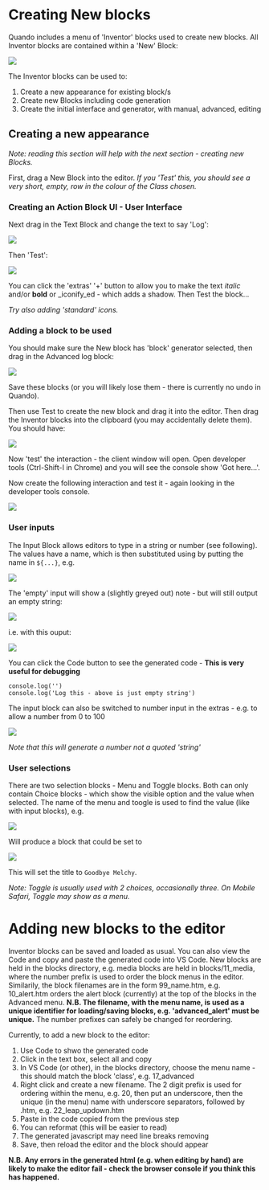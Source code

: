 # Creating New blocks

Quando includes a menu of 'Inventor' blocks used to create new blocks.  All Inventor blocks are contained within a 'New' Block:

![](./images/new_block.png)

The Inventor blocks can be used to:
1. Create a new appearance for existing block/s
2. Create new Blocks including code generation
3. Create the initial interface and generator, with manual, advanced, editing

## Creating a new appearance

_Note: reading this section will help with the next section - creating new Blocks._

First, drag a New Block into the editor.  _If you 'Test' this, you should see a very short, empty, row in the colour of the Class chosen._

### Creating an Action Block UI - User Interface

Next drag in the Text Block and change the text to say 'Log':

![](./images/new_block_text.png)

Then 'Test':

![](./images/new_block_text_test.png)

You can click the 'extras' '+' button to allow you to make the text _italic_ and/or **bold** or _iconify_ed - which adds a shadow.  Then Test the block...

_Try also adding 'standard' icons._

### Adding a block to be used

You should make sure the New block has 'block' generator selected, then drag in the Advanced log block:

![](./images/new_block_log.png)

Save these blocks (or you will likely lose them - there is currently no undo in Quando).

Then use Test to create the new block and drag it into the editor. Then drag the Inventor blocks into the clipboard (you may accidentally delete them). You should have:

![](./images/new_block_log_test.png)

Now 'test' the interaction - the client window will open.  Open developer tools (Ctrl-Shift-I in Chrome) and you will see the console show 'Got here...'.

Now create the following interaction and test it - again looking in the developer tools console.

![](./images/new_block_log_every.png)

### User inputs

The Input Block allows editors to type in a string or number (see following).  The values have a name, which is then substituted using by putting the name in ```${...}```, e.g.

![](./images/inventor_input.png)

The 'empty' input will show a (slightly greyed out) note - but will still output an empty string:

![](./images/inventor_input_example.png)

i.e. with this ouput:

![](./images/inventor_input_example_console.png)

You can click the Code button to see the generated code - **This is very useful for debugging**
```
console.log('')
console.log('Log this - above is just empty string')
```

The input block can also be switched to number input in the extras - e.g. to allow a number from 0 to 100

![](./images/inventor_input_number.png)

_Note that this will generate a number not a quoted 'string'_

### User selections

There are two selection blocks - Menu and Toggle blocks.  Both can only contain Choice blocks - which show the visible option and the value when selected.  The name of the menu and toogle is used to find the value (like with input blocks), e.g.

![](./images/inventor_toggle_menu.png)

Will produce a block that could be set to

![](./images/inventor_toggle_menu_example.png)

This will set the title to ```Goodbye Melchy```.

_Note: Toggle is usually used with 2 choices, occasionally three.  On Mobile Safari, Toggle may show as a menu._

# Adding new blocks to the editor

Inventor blocks can be saved and loaded as usual.  You can also view the Code and copy and paste the generated code into VS Code.  New blocks are held in the blocks directory, e.g. media blocks are held in blocks/11_media, where the number prefix is used to order the block menus in the editor.  Similarily, the block filenames are in the form 99_name.htm, e.g. 10_alert.htm orders the alert block (currently) at the top of the blocks in the Advanced menu.  **N.B. The filename, with the menu name, is used as a unique identifier for loading/saving blocks, e.g. 'advanced_alert' must be unique.**  The number prefixes can safely be changed for reordering.

Currently, to add a new block to the editor:

1. Use Code to shwo the generated code
2. Click in the text box, select all and copy
3. In VS Code (or other), in the blocks directory, choose the menu name - this should match the block 'class', e.g. 17_advanced
4. Right click and create a new filename.  The 2 digit prefix is used for ordering within the menu, e.g. 20, then put an underscore, then the unique (in the menu) name with underscore separators, followed by .htm, e.g. 22_leap_updown.htm
5. Paste in the code copied from the previous step
6. You can reformat (this will be easier to read)
7. The generated javascript may need line breaks removing
8. Save, then reload the editor and the block should appear

**N.B. Any errors in the generated html (e.g. when editing by hand) are likely to make the editor fail - check the browser console if you think this has happened.**

